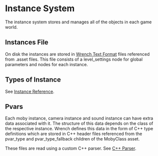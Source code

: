 # Instance System

The instance system stores and manages all of the objects in each game world.

## Instances File

On disk the instances are stored in [Wrench Text Format](wrench_text_format.md) files referenced from .asset files. This file consists of a level_settings node for global parameters and nodes for each instance.

## Types of Instance

See [Instance Reference](instance_reference.md).

## Pvars

Each moby instance, camera instance and sound instance can have extra data associated with it. The structure of this data depends on the class of the respective instance. Wrench defines this data in the form of C++ type definitions which are stored in C++ header files referenced from the pvar_type and pvar_type_fallback children of the MobyClass asset.

These files are read using a custom C++ parser. See [C++ Parser](cpp_parsed.md).
